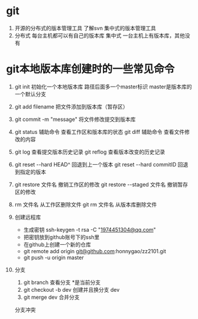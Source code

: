 # git
1. 开源的分布式的版本管理工具 了解svn 集中式的版本管理工具
2. 分布式 每台主机都可以有自己的版本库  集中式 一台主机上有版本库，其他没有
# git本地版本库创建时的一些常见命令
1. git init 初始化一个本地版本库  路径后面多一个master标识 master是版本库的一个默认分支

2. git add filename 把文件添加到版本库（暂存区）

3. git commit -m "message" 将文件修改提交到版本库

4. git status 辅助命令 查看工作区和版本库的状态   git diff 辅助命令 查看文件修改的内容

5. git log 查看提交版本历史记录  git reflog 查看版本改变的历史记录

6. git reset --hard HEAD^ 回退到上一个版本  git reset --hard commitID 回退到指定的版本

7. git restore 文件名  撤销工作区的修改   git restore --staged 文件名 撤销暂存区的修改

8. rm 文件名  从工作区删除文件  git rm 文件名  从版本库删除文件 

9. 创建远程库  
    + 生成密钥  ssh-keygen -t rsa -C "1974451304@qq.com"
    + 把密钥放到github账号下的ssh里
    + 在github上创建一个新的仓库  
    + git remote add origin git@github.com:honnygao/zz2101.git  
    + git push -u origin master
    
10. 分支
    1. git branch 查看分支  *是当前分支
    2. git checkout -b dev 创建并且换分支 dev
    3. git merge dev 合并分支
    
    分支冲突
    
    
